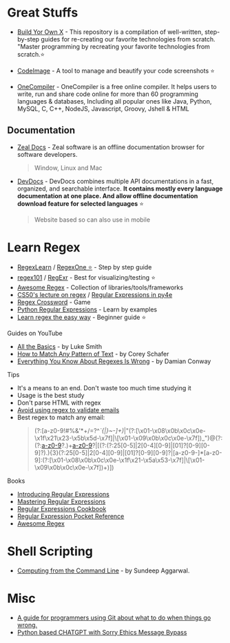 # Great Stuffs

-   [Build Yor Own X](https://github.com/codecrafters-io/build-your-own-x) - This repository is a compilation of well-written, step-by-step guides for re-creating our favorite technologies from scratch. "Master programming by recreating your favorite technologies from scratch.⭐️

-   [CodeImage](https://codeimage.dev/) - A tool to manage and beautify your code screenshots ⭐
-   [OneCompiler](https://onecompiler.com/) - OneCompiler is a free online compiler. It helps users to write, run and share code online for more than 60 programming languages & databases, Including all popular ones like Java, Python, MySQL, C, C++, NodeJS, Javascript, Groovy, Jshell & HTML

## Documentation

-   [Zeal Docs](https://zealdocs.org/) - Zeal software is an offline documentation browser for software developers.

    > Window, Linux and Mac

-   [DevDocs](https://devdocs.io/) - DevDocs combines multiple API documentations in a fast, organized, and searchable interface. **It contains mostly every language documentation at one place. And allow offline documentation download feature for selected languages** ⭐
    > Website based so can also use in mobile

# Learn Regex

-   [RegexLearn](https://regexlearn.com/) / [RegexOne ⭐️](https://regexone.com/) - Step by step guide
-   [regex101](https://regex101.com/) / [RegExr](https://regexr.com/) - Best for visualizing/testing ⭐️
-   [Awesome Regex](https://github.com/aloisdg/awesome-regex) - Collection of libraries/tools/frameworks
-   [CS50's lecture on regex](https://cs50.harvard.edu/python/2022/weeks/7/) / [Regular Expressions in py4e](https://www.py4e.com/lessons/regex)
-   [Regex Crossword](https://regexcrossword.com/) - Game
-   [Python Regular Expressions](https://developers.google.com/edu/python/regular-expressions) - Learn by examples
-   [Learn regex the easy way](https://github.com/ziishaned/learn-regex) - Beginner guide ⭐️

Guides on YouTube

-   [All the Basics](https://www.youtube.com/watch?v=77I4ZkhuHsQhttps://www.youtube.com/watch?v=77I4ZkhuHsQ) - by Luke Smith
-   [How to Match Any Pattern of Text](https://www.youtube.com/watch?v=sa-TUpSx1JA) - by Corey Schafer
-   [Everything You Know About Regexes Is Wrong](https://www.youtube.com/watch?v=ubvSjW6Nyqk) - by Damian Conway

Tips

-   It's a means to an end. Don't waste too much time studying it
-   Usage is the best study
-   Don't parse HTML with regex
-   [Avoid using regex to validate emails](https://www.regular-expressions.info/email.html)
-   Best regex to match any email:
    > (?:[a-z0-9!#$%&'*+/=?^_`{|}~-]+(?:\.[a-z0-9!#$%&'*+/=?^_`{|}~-]+)_|"(?:[\x01-\x08\x0b\x0c\x0e-\x1f\x21\x23-\x5b\x5d-\x7f]|\\[\x01-\x09\x0b\x0c\x0e-\x7f])_")@(?:(?:[a-z0-9](?:[a-z0-9-]*[a-z0-9])?\.)+[a-z0-9](?:[a-z0-9-]*[a-z0-9])?|\[(?:(?:25[0-5]|2[0-4][0-9]|[01]?[0-9][0-9]?)\.){3}(?:25[0-5]|2[0-4][0-9]|[01]?[0-9][0-9]?|[a-z0-9-]\*[a-z0-9]:(?:[\x01-\x08\x0b\x0c\x0e-\x1f\x21-\x5a\x53-\x7f]|\\[\x01-\x09\x0b\x0c\x0e-\x7f])+)\])

Books

-   [Introducing Regular Expressions](https://www.amazon.com/Introducing-Regular-Expressions-Step-Step/dp/1449392687)
-   [Mastering Regular Expressions](https://www.amazon.com/Mastering-Regular-Expressions-Jeffrey-Friedl/dp/0596528124)
-   [Regular Expressions Cookbook](https://www.amazon.com/Regular-Expressions-Cookbook-Solutions-Programming/dp/1449319432)
-   [Regular Expression Pocket Reference](https://www.amazon.com/Regular-Expression-Pocket-Reference-Expressions/dp/0596514271)
-   [Awesome Regex](https://learnbyexample.github.io/books/#python-re-gex)

# Shell Scripting

-   [Computing from the Command Line](https://learnbyexample.github.io/cli-computing/) - by Sundeep Aggarwal.

# Misc

-   [A guide for programmers using Git about what to do when things go wrong.](https://github.com/k88hudson/git-flight-rules)
-   [Python based CHATGPT with Sorry Ethics Message Bypass](https://graph.org/Python-based-CHATGPT-with-Sorry-Ethics-Message-Bypass-06-05)
